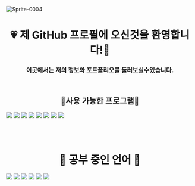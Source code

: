 
![Sprite-0004](https://github.com/ASKAUTU/ASKAUTU/assets/144026114/dde26100-6166-4cdc-a82c-8d2d5bf877d8)


#  <center>    💗 제 GitHub 프로필에 오신것을 환영합니다!🌸

### <center> 이곳에서는 저의 정보와 포트폴리오를 둘러보실수있습니다.
 

## <center><br> 🔷사용 가능한 프로그램🔷
<img src="https://img.shields.io/badge/blender-E87D0D
?style=for-the-badge&logo=blender&logoColor=white"> <img src="https://img.shields.io/badge/Roblox Studio-00A2FF
?style=for-the-badge&logo=robloxStudio&logoColor=white"> <img src="https://img.shields.io/badge/Vsc-007ACC
?style=for-the-badge&logo=VisualStudioCode&logoColor=white"> 
<img src="https://img.shields.io/badge/Vsc-5C2D91
?style=for-the-badge&logo=VisualStudio&logoColor=white"> <img src="https://img.shields.io/badge/Git Hub-181717
?style=for-the-badge&logo=Github&logoColor=white"> 
<img src="https://img.shields.io/badge/Unity-000000
?style=for-the-badge&logo=Unity&logoColor=white"> <img src="https://img.shields.io/badge/ps-31A8FF
?style=for-the-badge&logo=AdobePhotoShop&logoColor=white">  <img src="https://img.shields.io/badge/Ae-9999FF
?style=for-the-badge&logo=AdobeAfterEffects&logoColor=white">  
<br>

</br>

# <center> 🔴 공부 중인 언어 🔴
<img src = "https://img.shields.io/badge/C%23-BF00FF?style=for-the-badge&logo=Csharp&logoColor=white"> <img src = "https://img.shields.io/badge/C-A8B9CC?style=for-the-badge&logo=C&logoColor=white"> <img src = "https://img.shields.io/badge/c%2B%2B-00599C?style=for-the-badge&logo=c%2B%2B&logoColor=white"> <img src = "https://img.shields.io/badge/Luau-0068C8?style=for-the-badge&logo=Lua&logoColor=white"> <img src = "https://img.shields.io/badge/Js-F7DF1E?style=for-the-badge&logo=Javascript&logoColor=white"> <img src = "https://img.shields.io/badge/Python-3776AB?style=for-the-badge&logo=Python&logoColor=white"> 
<br> 
</br>

